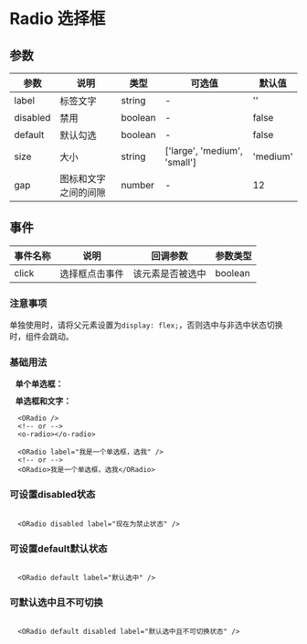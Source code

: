 # Radio 选择框

## 参数

| 参数       | 说明    | 类型      | 可选值       | 默认值   |
|---------- |-------- |---------- |-------------  |-------- |
| label      | 标签文字 | string  |   -    |     ''    |
| disabled   | 禁用    | boolean |   -    |     false    |
| default    | 默认勾选 | boolean |   -    |     false    |
| size       | 大小    | string  | ['large', 'medium', 'small'] |     'medium'    |
| gap        | 图标和文字之间的间隙 | number  |   -    |     12    |

## 事件

| 事件名称 | 说明 | 回调参数 | 参数类型 |
|---------|---------|---------|--------|
| click | 选择框点击事件 | 该元素是否被选中 | boolean |

### 注意事项
单独使用时，请将父元素设置为`display: flex;`，否则选中与非选中状态切换时，组件会跳动。
### 基础用法

  <div class="my-wrapper">单个单选框：  <ORadio /> </div>
  <div class="my-wrapper">单选框和文字： <ORadio label="我是一个单选框，选我" /></div>

```vue
  <ORadio />
  <!-- or -->
  <o-radio></o-radio>

  <ORadio label="我是一个单选框，选我" />
  <!-- or -->
  <ORadio>我是一个单选框，选我</ORadio>
```

### 可设置disabled状态

  <div class="my-wrapper"><ORadio disabled label="现在为禁止状态" /> </div>

```vue
  <ORadio disabled label="现在为禁止状态" />
```

### 可设置default默认状态

  <div class="my-wrapper"><ORadio default label="默认选中" /> </div>

```vue
  <ORadio default label="默认选中" />
```

### 可默认选中且不可切换

  <div class="my-wrapper"><ORadio default disabled label="默认选中且不可切换状态" /> </div>

```vue
  <ORadio default disabled label="默认选中且不可切换状态" />
```

<style scoped>
  .my-wrapper {
    display: flex;
    font-weight: bold;
    margin: 10px;
  }
</style>